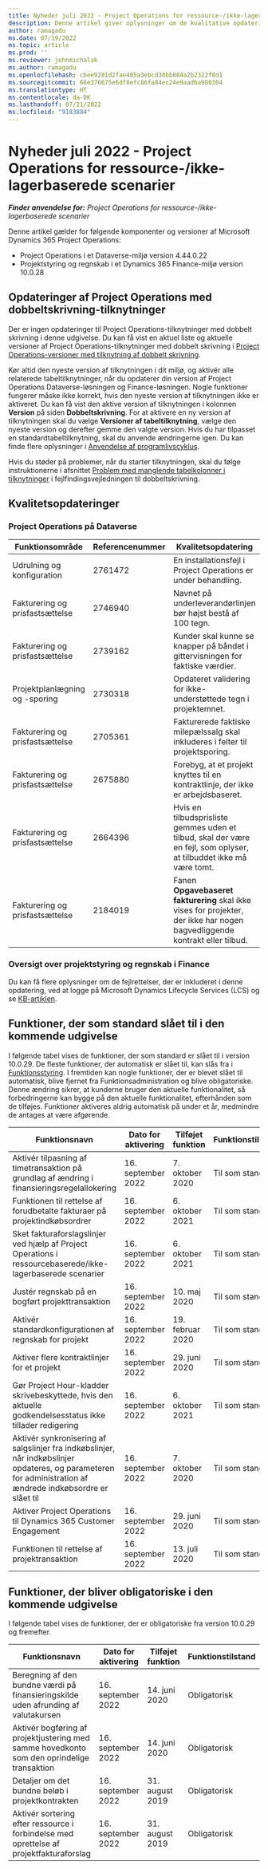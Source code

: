 ```yaml
---
title: Nyheder juli 2022 - Project Operations for ressource-/ikke-lagerbaserede scenarier
description: Denne artikel giver oplysninger om de kvalitative opdateringer, der er tilgængelige i juli 2022-udgivelsen af Microsoft Dynamics 365 Project Operations til ressource/ikke-lagerbaserede scenarier.
author: ramagadu
ms.date: 07/19/2022
ms.topic: article
ms.prod: ''
ms.reviewer: johnmichalak
ms.author: ramagadu
ms.openlocfilehash: cbee9281d2fae485a3ebcd38bb884a2b2322f8d1
ms.sourcegitcommit: 66e376675e6df8efc86fa84ec24e9aad6a980304
ms.translationtype: HT
ms.contentlocale: da-DK
ms.lasthandoff: 07/21/2022
ms.locfileid: "9183884"
---
```

# <a name="whats-new-july-2022---project-operations-for-resourcenon-stocked-based-scenarios"></a>Nyheder juli 2022 - Project Operations for ressource-/ikke-lagerbaserede scenarier

_**Finder anvendelse for:** Project Operations for ressource-/ikke-lagerbaserede scenarier_

Denne artikel gælder for følgende komponenter og versioner af Microsoft Dynamics 365 Project Operations:

- Project Operations i et Dataverse-miljø version 4.44.0.22
- Projektstyring og regnskab i et Dynamics 365 Finance-miljø version 10.0.28

## <a name="project-operations-dual-write-maps-updates"></a>Opdateringer af Project Operations med dobbeltskrivning-tilknytninger

Der er ingen opdateringer til Project Operations-tilknytninger med dobbelt skrivning i denne udgivelse. Du kan få vist en aktuel liste og aktuelle versioner af Project Operations-tilknytninger med dobbelt skrivning i [Project Operations-versioner med tilknytning af dobbelt skrivning](../environment/resource-dual-write-maps.md).

Kør altid den nyeste version af tilknytningen i dit miljø, og aktivér alle relaterede tabeltilknytninger, når du opdaterer din version af Project Operations Dataverse-løsningen og Finance-løsningen. Nogle funktioner fungerer måske ikke korrekt, hvis den nyeste version af tilknytningen ikke er aktiveret. Du kan få vist den aktive version af tilknytningen i kolonnen **Version** på siden **Dobbeltskrivning**. For at aktivere en ny version af tilknytningen skal du vælge **Versioner af tabeltilknytning**, vælge den nyeste version og derefter gemme den valgte version. Hvis du har tilpasset en standardtabeltilknytning, skal du anvende ændringerne igen. Du kan finde flere oplysninger i [Anvendelse af programlivscyklus](/dynamics365/fin-ops-core/dev-itpro/data-entities/dual-write/app-lifecycle-management).

Hvis du støder på problemer, når du starter tilknytningen, skal du følge instruktionerne i afsnittet [Problem med manglende tabelkolonner i tilknytninger](/dynamics365/fin-ops-core/dev-itpro/data-entities/dual-write/dual-write-troubleshooting-finops-upgrades#missing-table-columns-issue-on-maps) i fejlfindingsvejledningen til dobbeltskrivning.

## <a name="quality-updates"></a>Kvalitetsopdateringer

### <a name="project-operations-on-dataverse"></a>Project Operations på Dataverse

| Funktionsområde | Referencenummer | Kvalitetsopdatering |
| --- | --- | --- |
| Udrulning og konfiguration | 2761472 | En installationsfejl i Project Operations er under behandling. |
| Fakturering og prisfastsættelse | 2746940 | Navnet på underleverandørlinjen bør højst bestå af 100 tegn. |
| Fakturering og prisfastsættelse | 2739162 | Kunder skal kunne se knapper på båndet i gittervisningen for faktiske værdier. |
| Projektplanlægning og -sporing | 2730318 | Opdateret validering for ikke-understøttede tegn i projektemnet. |
| Fakturering og prisfastsættelse | 2705361 | Fakturerede faktiske milepælssalg skal inkluderes i felter til projektsporing. |
| Fakturering og prisfastsættelse | 2675880 | Forebyg, at et projekt knyttes til en kontraktlinje, der ikke er arbejdsbaseret. |
| Fakturering og prisfastsættelse | 2664396 | Hvis en tilbudsprisliste gemmes uden et tilbud, skal der være en fejl, som oplyser, at tilbuddet ikke må være tomt. |
| Fakturering og prisfastsættelse | 2184019 | Fanen **Opgavebaseret fakturering** skal ikke vises for projekter, der ikke har nogen bagvedliggende kontrakt eller tilbud. |

### <a name="project-management-and-accounting-in-finance"></a>Oversigt over projektstyring og regnskab i Finance

Du kan få flere oplysninger om de fejlrettelser, der er inkluderet i denne opdatering, ved at logge på Microsoft Dynamics Lifecycle Services (LCS) og se [KB-artiklen](https://fix.lcs.dynamics.com/Issue/Details?bugId=694438).

## <a name="features-turned-on-by-default-in-upcoming-release"></a>Funktioner, der som standard slået til i den kommende udgivelse

I følgende tabel vises de funktioner, der som standard er slået til i version 10.0.29. De fleste funktioner, der automatisk er slået til, kan slås fra i [Funktionsstyring](/dynamics365/fin-ops-core/fin-ops/get-started/feature-management/feature-management-overview). I fremtiden kan nogle funktioner, der er blevet slået til automatisk, blive fjernet fra Funktionsadministration og blive obligatoriske. Denne ændring sikrer, at kunderne bruger den aktuelle funktionalitet, så forbedringerne kan bygge på den aktuelle funktionalitet, efterhånden som de tilføjes. Funktioner aktiveres aldrig automatisk på under et år, medmindre de antages at være afgørende.

| Funktionsnavn | Dato for aktivering | Tilføjet funktion | Funktionstilstand | Modul |
| --- | --- | --- |--- |--- |
| Aktivér tilpasning af timetransaktion på grundlag af ændring i finansieringsregelallokering | 16. september 2022 | 7. oktober 2020 | Til som standard | Projektstyring og regnskab |
| Funktionen til rettelse af forudbetalte fakturaer på projektindkøbsordrer | 16. september 2022 | 6. oktober 2021 | Til som standard | Projektstyring og regnskab |
| Sket fakturaforslagslinjer ved hjælp af Project Operations i ressourcebaserede/ikke-lagerbaserede scenarier | 16. september 2022 | 6. oktober 2021 | Til som standard | Projektstyring og regnskab |
| Justér regnskab på en bogført projekttransaktion | 16. september 2022 | 10. maj 2020 | Til som standard | Projektstyring og regnskab |
| Aktivér standardkonfigurationen af regnskab for projekt | 16. september 2022 | 19. februar 2020 | Til som standard | Projektstyring og regnskab |
| Aktiver flere kontraktlinjer for et projekt | 16. september 2022 | 29. juni 2020 | Til som standard | Projektstyring og regnskab |
| Gør Project Hour-kladder skrivebeskyttede, hvis den aktuelle godkendelsesstatus ikke tillader redigering | 16. september 2022 | 6. oktober 2021 | Til som standard | Projektstyring og regnskab |
| Aktivér synkronisering af salgslinjer fra indkøbslinjer, når indkøbslinjer opdateres, og parameteren for administration af ændrede indkøbsordre er slået til | 16. september 2022 | 7. oktober 2020 | Til som standard | Projektstyring og regnskab |
| Aktiver Project Operations til Dynamics 365 Customer Engagement | 16. september 2022 | 29. juni 2020 | Til som standard | Projektstyring og regnskab |
| Funktionen til rettelse af projektransaktion | 16. september 2022 | 13. juli 2020 | Til som standard | Projektstyring og regnskab |

## <a name="features-that-become-mandatory-in-the-upcoming-release"></a>Funktioner, der bliver obligatoriske i den kommende udgivelse

I følgende tabel vises de funktioner, der er obligatoriske fra version 10.0.29 og fremefter.

| Funktionsnavn | Dato for aktivering | Tilføjet funktion | Funktionstilstand | Modul |
| --- | --- | --- | --- | --- |
| Beregning af den bundne værdi på finansieringskilde uden afrunding af valutakursen | 16. september 2022 | 14. juni 2020 | Obligatorisk | Projektstyring og regnskab |
| Aktivér bogføring af projektjustering med samme hovedkonto som den oprindelige transaktion | 16. september 2022 | 14. juni 2020 | Obligatorisk | Projektstyring og regnskab |
| Detaljer om det bundne beløb i projektkontrakten | 16. september 2022 | 31. august 2019 | Obligatorisk | Projektstyring og regnskab |
| Aktivér sortering efter ressource i forbindelse med oprettelse af projektfakturaforslag | 16. september 2022 | 31. august 2019 | Obligatorisk | Projektstyring og regnskab |

